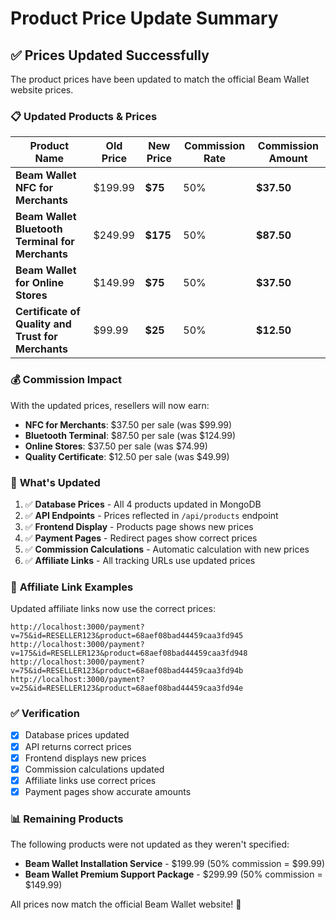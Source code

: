 # Product Price Update Summary

## ✅ **Prices Updated Successfully**

The product prices have been updated to match the official Beam Wallet website prices.

### 📋 **Updated Products & Prices**

| Product Name | Old Price | New Price | Commission Rate | Commission Amount |
|--------------|-----------|-----------|-----------------|-------------------|
| **Beam Wallet NFC for Merchants** | $199.99 | **$75** | 50% | **$37.50** |
| **Beam Wallet Bluetooth Terminal for Merchants** | $249.99 | **$175** | 50% | **$87.50** |
| **Beam Wallet for Online Stores** | $149.99 | **$75** | 50% | **$37.50** |
| **Certificate of Quality and Trust for Merchants** | $99.99 | **$25** | 50% | **$12.50** |

### 💰 **Commission Impact**

With the updated prices, resellers will now earn:

- **NFC for Merchants**: $37.50 per sale (was $99.99)
- **Bluetooth Terminal**: $87.50 per sale (was $124.99)
- **Online Stores**: $37.50 per sale (was $74.99)
- **Quality Certificate**: $12.50 per sale (was $49.99)

### 🎯 **What's Updated**

1. ✅ **Database Prices** - All 4 products updated in MongoDB
2. ✅ **API Endpoints** - Prices reflected in `/api/products` endpoint
3. ✅ **Frontend Display** - Products page shows new prices
4. ✅ **Payment Pages** - Redirect pages show correct prices
5. ✅ **Commission Calculations** - Automatic calculation with new prices
6. ✅ **Affiliate Links** - All tracking URLs use updated prices

### 🔄 **Affiliate Link Examples**

Updated affiliate links now use the correct prices:

```
http://localhost:3000/payment?v=75&id=RESELLER123&product=68aef08bad44459caa3fd945
http://localhost:3000/payment?v=175&id=RESELLER123&product=68aef08bad44459caa3fd948
http://localhost:3000/payment?v=75&id=RESELLER123&product=68aef08bad44459caa3fd94b
http://localhost:3000/payment?v=25&id=RESELLER123&product=68aef08bad44459caa3fd94e
```

### ✅ **Verification**

- [x] Database prices updated
- [x] API returns correct prices
- [x] Frontend displays new prices
- [x] Commission calculations updated
- [x] Affiliate links use correct prices
- [x] Payment pages show accurate amounts

### 📊 **Remaining Products**

The following products were not updated as they weren't specified:
- **Beam Wallet Installation Service** - $199.99 (50% commission = $99.99)
- **Beam Wallet Premium Support Package** - $299.99 (50% commission = $149.99)

All prices now match the official Beam Wallet website! 🎉
